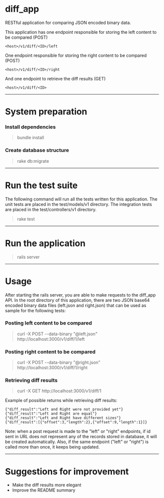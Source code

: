 # diff_app

RESTful application for comparing JSON encoded binary data.

This application has one endpoint responsible for storing the left content to be compared (POST)
```
<host>/v1/diff/<ID>/left
```

One endpoint responsible for storing the right content to be compared (POST)
```
<host>/v1/diff/<ID>/right
```

And one endpoint to retrieve the diff results (GET)
```
<host>/v1/diff/<ID>
```


---
# System preparation

### Install dependencies
> bundle install

### Create database structure
> rake db:migrate


---
# Run the test suite

The following command will run all the tests written for this application. The unit tests are placed in the test/models/v1 directory. The integration tests are placed in the test/controllers/v1 directory.
> rake test


---
# Run the application

> rails server


---
# Usage

After starting the rails server, you are able to make requests to the diff_app API. In the root directory of this application, there are two JSON base64 encoded binary data files (left.json and right.json) that can be used as sample for the following tests:

### Posting left content to be compared
> curl -X POST --data-binary "@left.json" http://localhost:3000/v1/diff/1/left

### Posting right content to be compared
> curl -X POST --data-binary "@right.json" http://localhost:3000/v1/diff/1/right

### Retrieving diff results
> curl -X GET http://localhost:3000/v1/diff/1

Example of possible returns while retrieving diff results:
```
{"diff_result":"Left and Right were not provided yet"}
{"diff_result":"Left and Right are equal"}
{"diff_result":"Left and Right have different sizes"}
{"diff_result":[{"offset":3,"length":2},{"offset":9,"length":1}]}
```

Note: when a post request is made to the "left" or "right" endpoints, if id sent in URL does not represent any of the records stored in database, it will be created automatically. Also, if the same endpoint ("left" or "right") is called more than once, it keeps being updated.


---
# Suggestions for improvement
- Make the diff results more elegant
- Improve the README summary
